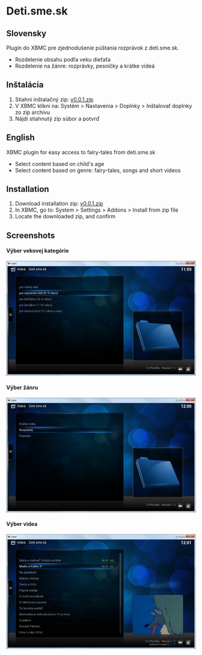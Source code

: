 Deti.sme.sk
===========

Slovensky
---------

Plugin do XBMC pre zjednodušenie púštania rozprávok z deti.sme.sk.

- Rozdelenie obsahu podľa veku dieťaťa
- Rozdelenie na žánre: rozprávky, pesničky a krátke videá

Inštalácia
----------

1. Stiahni inštalačný zip: [v0.0.1.zip](https://github.com/n0ha/plugin.video.deti.sme.sk/archive/v0.0.1.zip)
2. V XBMC klikni na: Systém > Nastavenia > Doplnky > Inštalovať doplnky zo zip archívu
3. Nájdi stiahnutý zip súbor a potvrď


English
-------

XBMC plugin for easy access to fairy-tales from deti.sme.sk

- Select content based on child's age
- Select content based on genre: fairy-tales, songs and short videos

Installation
------------

1. Download installation zip: [v0.0.1.zip](https://github.com/n0ha/plugin.video.deti.sme.sk/archive/v0.0.1.zip)
2. In XBMC, go to: System > Settings > Addons > Install from zip file
3. Locate the downloaded zip, and confirm


Screenshots
-----------

#### Výber vekovej kategórie
![Výber vekovej kategórie](docs/age-selection-sk.png "Výber vekovej kategórie")<br/>

#### Výber žánru
![Výber žánru](docs/genre-selection-sk.png "Výber žánru")<br/>

#### Výber videa
![Výber videa](docs/video-selection-sk.png "Výber videa")<br/>
